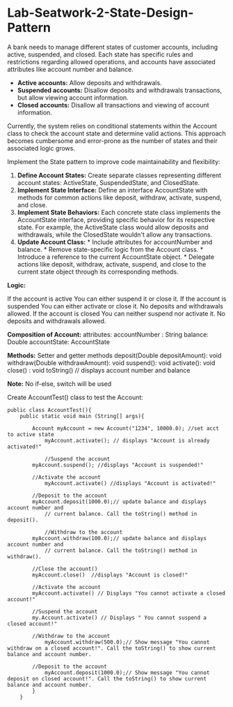 # Lab-Seatwork-2-State-Design-Pattern

A bank needs to manage different states of customer accounts, including active, suspended, and closed. Each state has specific rules and restrictions regarding allowed operations, and accounts have associated attributes like account number and balance.
* **Active accounts:** Allow deposits and withdrawals.
* **Suspended accounts:** Disallow deposits and withdrawals transactions, but allow viewing account information.
* **Closed accounts:** Disallow all transactions and viewing of account information.

Currently, the system relies on conditional statements within the Account class to check the account state and determine valid actions. This approach becomes cumbersome and error-prone as the number of states and their associated logic grows.

Implement the State pattern to improve code maintainability and flexibility:
1. **Define Account States:** Create separate classes representing different account states: ActiveState, SuspendedState, and ClosedState.
2. **Implement State Interface:** Define an interface AccountState with methods for common actions like deposit, withdraw, activate, suspend, and close.
3. **Implement State Behaviors:** Each concrete state class implements the AccountState interface, providing specific behavior for its respective state. For example, the ActiveState class would allow deposits and withdrawals, while the ClosedState wouldn't allow any transactions.
4. **Update Account Class:**
        * Include attributes for accountNumber and balance.
        * Remove state-specific logic from the Account class.
        * Introduce a reference to the current AccountState object.
        * Delegate actions like deposit, withdraw, activate, suspend, and close to the current state object through its corresponding methods.
 
**Logic:**

If the account is active
    You can either suspend it or close it.
If the account is suspended
    You can either activate or close it.
    No deposits and withdrawals allowed.
If the account is closed
    You can neither suspend nor activate it.
    No deposits and withdrawals allowed.


**Composition of Account:**
    attributes:
    accountNumber : String
    balance:  Double
    accountState:  AccountState

**Methods:**
    Setter and getter methods
    deposit(Double depositAmount): void
    withdraw(Double withdrawAmount): void
    suspend(): void
    activate(): void
    close() : void
    toString()   // displays account number and balance

**Note:**  No if-else, switch will be used

Create AccountTest() class to test the Account:

	public class AccountTest(){
		public static void main (String[] args){
	 
			Account myAccount = new Account("1234", 10000.0); //set acct to active state
	        	myAccount.activate(); // displays "Account is already activated!"
	
	        	//Suspend the account
			myAccount.suspend(); //displays "Account is suspended!"
	
			//Activate the account
	        	myAccount.activate() //displays "Account is activated!"
			
			//Deposit to the account
			myAccount.deposit(1000.0);// update balance and displays account number and
	        	// current balance. Call the toString() method in deposit().    	                                
	
	        	//Withdraw to the account
			myAccount.withdraw(100.0);// update balance and displays account number and
	        	// current balance. Call the toString() method in withdraw().    	                                
	
			//Close the account()
			myAccount.close()  //displays "Account is closed!"
	
			//Activate the account
			myAccount.activate() // Displays "You cannot activate a closed account!"	
	
			//Suspend the account
			my.Account.activate() // Displays " You cannot suspend a closed account!"
	
			//Withdraw to the account
	        	myAccount.withdraw(500.0);// Show message "You cannot withdraw on a closed account!". Call the toString() to show current balance and account number.
	
			//Deposit to the account
	        	myAccount.deposit(1000.0);// Show message "You cannot deposit on closed account!". Call the toString() to show current balance and account number.
		    }
	    }

